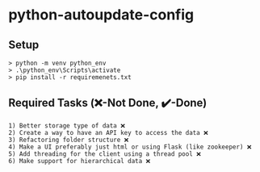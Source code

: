 # python-autoupdate-config

## Setup
```
> python -m venv python_env
> .\python_env\Scripts\activate
> pip install -r requiremenets.txt
```

## Required Tasks (❌-Not Done, ✔️-Done)
```
1) Better storage type of data ❌
2) Create a way to have an API key to access the data ❌
3) Refactoring folder structure ❌
4) Make a UI preferably just html or using Flask (like zookeeper) ❌
5) Add threading for the client using a thread pool ❌
6) Make support for hierarchical data ❌
```
